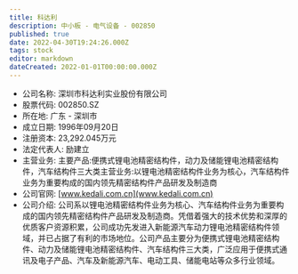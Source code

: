 ```yaml
---
title: 科达利
description: 中小板 - 电气设备 - 002850
published: true
date: 2022-04-30T19:24:26.000Z
tags: stock
editor: markdown
dateCreated: 2022-01-01T00:00:00.000Z
---
```


- 公司名称: 深圳市科达利实业股份有限公司
- 股票代码: 002850.SZ
- 所在地: 广东 - 深圳市
- 成立日期: 1996年09月20日
- 注册资本: 23,292.045万元
- 法定代表人: 励建立
- 主营业务: 主要产品:便携式锂电池精密结构件，动力及储能锂电池精密结构件，汽车结构件三大类主营业务:以锂电池精密结构件业务为核心，汽车结构件业务为重要构成的国内领先精密结构件产品研发及制造商
- 公司官网: [www.kedali.com.cn](www.kedali.com.cn)
- 公司介绍: 公司系以锂电池精密结构件业务为核心、汽车结构件业务为重要构成的国内领先精密结构件产品研发及制造商。凭借着强大的技术优势和深厚的优质客户资源积累，公司成功先发进入新能源汽车动力锂电池精密结构件领域，并已占据了有利的市场地位。公司产品主要分为便携式锂电池精密结构件、动力及储能锂电池精密结构件、汽车结构件三大类，广泛应用于便携式通讯及电子产品、汽车及新能源汽车、电动工具、储能电站等众多行业领域。


